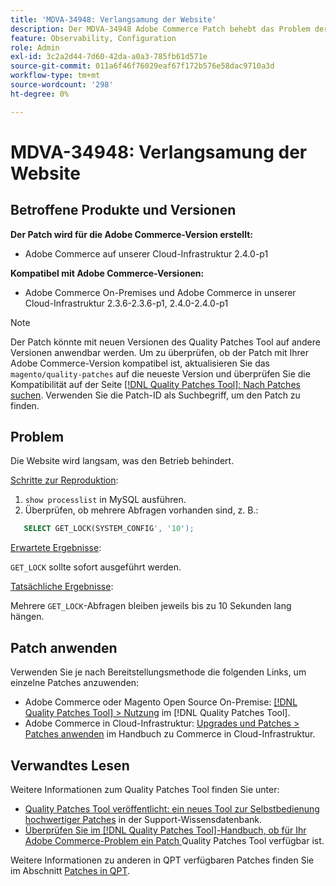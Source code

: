 ```yaml
---
title: 'MDVA-34948: Verlangsamung der Website'
description: Der MDVA-34948 Adobe Commerce Patch behebt das Problem der Verlangsamung der Website. Dieser Patch ist verfügbar, wenn das [Quality Patches Tool (QPT)](https://experienceleague.adobe.com/en/docs/commerce-operations/tools/quality-patches-tool/quality-patches-tool-to-self-serve-quality-patches) 1.1.1 installiert ist. Die Patch-ID lautet MDVA-34948. Beachten Sie, dass das Problem in Adobe Commerce Version 2.4.1 behoben wurde.
feature: Observability, Configuration
role: Admin
exl-id: 3c2a2d44-7d60-42da-a0a3-785fb61d571e
source-git-commit: 011a6f46f76029eaf67f172b576e58dac9710a3d
workflow-type: tm+mt
source-wordcount: '298'
ht-degree: 0%

---
```


# MDVA-34948: Verlangsamung der Website


## Betroffene Produkte und Versionen

**Der Patch wird für die Adobe Commerce-Version erstellt:**

* Adobe Commerce auf unserer Cloud-Infrastruktur 2.4.0-p1

**Kompatibel mit Adobe Commerce-Versionen:**

* Adobe Commerce On-Premises und Adobe Commerce in unserer Cloud-Infrastruktur 2.3.6-2.3.6-p1, 2.4.0-2.4.0-p1

>[!NOTE]
>
>Der Patch könnte mit neuen Versionen des Quality Patches Tool auf andere Versionen anwendbar werden. Um zu überprüfen, ob der Patch mit Ihrer Adobe Commerce-Version kompatibel ist, aktualisieren Sie das `magento/quality-patches` auf die neueste Version und überprüfen Sie die Kompatibilität auf der Seite [[!DNL Quality Patches Tool]: Nach Patches suchen](https://experienceleague.adobe.com/en/docs/commerce-operations/tools/quality-patches-tool/quality-patches-tool-to-self-serve-quality-patches). Verwenden Sie die Patch-ID als Suchbegriff, um den Patch zu finden.

## Problem

Die Website wird langsam, was den Betrieb behindert.

<u>Schritte zur Reproduktion</u>:

1. `show processlist` in MySQL ausführen.
1. Überprüfen, ob mehrere Abfragen vorhanden sind, z. B.:

```sql
   SELECT GET_LOCK(SYSTEM_CONFIG', '10');
```

<u>Erwartete Ergebnisse</u>:

`GET_LOCK` sollte sofort ausgeführt werden.

<u>Tatsächliche Ergebnisse</u>:

Mehrere `GET_LOCK`-Abfragen bleiben jeweils bis zu 10 Sekunden lang hängen.

## Patch anwenden

Verwenden Sie je nach Bereitstellungsmethode die folgenden Links, um einzelne Patches anzuwenden:

* Adobe Commerce oder Magento Open Source On-Premise: [[!DNL Quality Patches Tool] > Nutzung](/help/tools/quality-patches-tool/usage.md) im [!DNL Quality Patches Tool].
* Adobe Commerce in Cloud-Infrastruktur: [Upgrades und Patches > Patches anwenden](https://experienceleague.adobe.com/docs/commerce-cloud-service/user-guide/develop/upgrade/apply-patches.html) im Handbuch zu Commerce in Cloud-Infrastruktur.

## Verwandtes Lesen

Weitere Informationen zum Quality Patches Tool finden Sie unter:

* [Quality Patches Tool veröffentlicht: ein neues Tool zur Selbstbedienung hochwertiger Patches](https://experienceleague.adobe.com/en/docs/commerce-operations/tools/quality-patches-tool/quality-patches-tool-to-self-serve-quality-patches) in der Support-Wissensdatenbank.
* [Überprüfen Sie im [!DNL Quality Patches Tool]-Handbuch, ob für Ihr Adobe Commerce-Problem ein Patch ](/help/tools/quality-patches-tool/patches-available-in-qpt/check-patch-for-magento-issue-with-magento-quality-patches.md) Quality Patches Tool verfügbar ist.

Weitere Informationen zu anderen in QPT verfügbaren Patches finden Sie im Abschnitt [Patches in QPT](https://experienceleague.adobe.com/tools/commerce-quality-patches/index.html).
